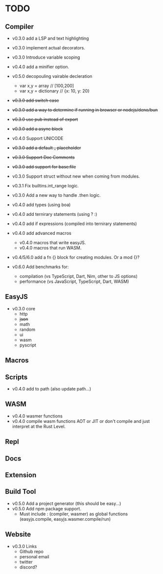 # TODO

## Compiler
- v0.3.0 add a LSP and text highlighting
- v0.3.0 implement actual decorators.
- v0.3.0 Introduce variable scoping
- v0.4.0 add a minifier option.
- v0.5.0 decopouling vairable decleration <!-- This can only be done when types are added -->
  - var x,y = array // [100,200]
  - var x,y = dictionary // {x: 10, y: 20}
  
- ~~v0.3.0 add switch case~~
- ~~v0.3.0 add a way to determine if running in browser or nodejs/deno/bun~~
- ~~v0.3.0 use pub instead of export~~
- ~~v0.3.0 add a async block~~
- v0.4.0 Support UNICODE 
- ~~v0.3.0 add a default _ placeholder~~
- ~~v0.3.0 Support Doc Comments~~
- ~~v0.3.0 add support for base:file~~
- v0.3.0 Support struct without new when coming from modules.
- v0.3.1 Fix builtins.int_range logic.
- v0.3.0 Add a new way to handle .then logic.
- v0.4.0 add types (using boa)
- v0.4.0 add ternirary statements (using ? :)
- v0.4.0 add if expressions (compiled into ternirary statements)
- v0.4.0 add advanced macros 
  - v0.4.0 macros that write easyJS.
  - v0.4.0 macros that run WASM.
- v0.4/5/6.0 add a fn {} block for creating modules. Or a mod {}?
- v0.6.0 Add benchmarks for:
  - compilation (vs TypeScript, Dart, Nim, other to JS options)
  - performance (vs JavaScript, TypeScript, Dart, WASM)

## EasyJS
- v0.3.0 core
    - http
    - ~~json~~
    - math
    - random
    - ui
    - wasm
    - pyscript

## Macros

## Scripts
- v0.4.0 add to path (also update path...)

## WASM
- v0.4.0 wasmer functions
- v0.4.0 compile wasm functions AOT or JIT or don't compile and just interpret at the Rust Level.

## Repl

## Docs

## Extension

## Build Tool
- v0.5.0 Add a project generator (this should be easy...)
- v0.5.0 Add npm package support.
  - Must include : (compiler, wasmer) as global functions (easyjs.compile, easyjs.wasmer.compile/run)


## Website
- v0.3.0 Links
  - Github repo
  - personal email
  - twitter
  - discord?